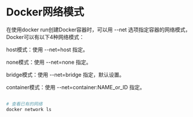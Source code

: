 # Docker网络模式

在使用docker run创建Docker容器时，可以用 --net 选项指定容器的网络模式，Docker可以有以下4种网络模式：

host模式：使用 --net=host 指定。

none模式：使用 --net=none 指定。

bridge模式：使用 --net=bridge 指定，默认设置。

container模式：使用 --net=container:NAME_or_ID 指定。

## 

```sh
# 查看已有的网络
docker network ls
```